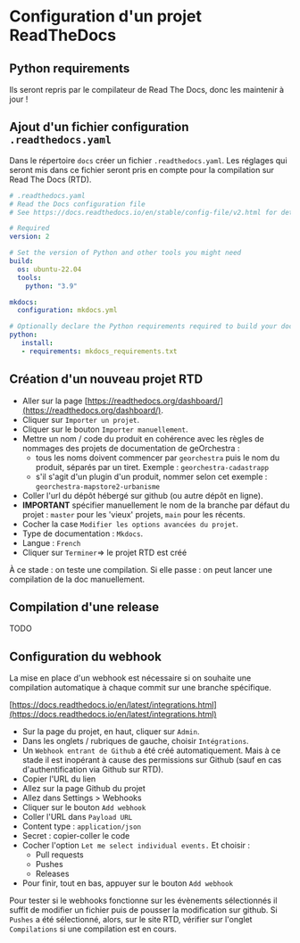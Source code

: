 # Configuration d'un projet ReadTheDocs

## Python requirements

Ils seront repris par le compilateur de Read The Docs, donc les maintenir à jour !


## Ajout d'un fichier configuration `.readthedocs.yaml`

Dans le répertoire `docs` créer un fichier `.readthedocs.yaml`. Les réglages qui seront mis dans ce fichier seront pris en compte pour la compilation sur Read The Docs (RTD).

```yaml
# .readthedocs.yaml
# Read the Docs configuration file
# See https://docs.readthedocs.io/en/stable/config-file/v2.html for details

# Required
version: 2

# Set the version of Python and other tools you might need
build:
  os: ubuntu-22.04
  tools:
    python: "3.9"

mkdocs:
  configuration: mkdocs.yml

# Optionally declare the Python requirements required to build your docs
python:
   install:
   - requirements: mkdocs_requirements.txt
```




## Création d'un nouveau projet RTD

* Aller sur la page [https://readthedocs.org/dashboard/](https://readthedocs.org/dashboard/).
* Cliquer sur `Importer un projet`.
* Cliquer sur le bouton `Importer manuellement`.
* Mettre un nom / code du produit en cohérence avec les règles de nommages des projets de documentation de geOrchestra :
  * tous les noms doivent commencer par `georchestra` puis le nom du produit, séparés par un tiret. Exemple : `georchestra-cadastrapp`
  * s'il s'agit d'un plugin d'un produit, nommer selon cet exemple : `georchestra-mapstore2-urbanisme`
* Coller l'url du dépôt hébergé sur github (ou autre dépôt en ligne).
* **IMPORTANT** spécifier manuellement le nom de la branche par défaut du projet : `master` pour les 'vieux' projets, `main` pour les récents.
* Cocher la case `Modifier les options avancées du projet`.
* Type de documentation : `Mkdocs`.
* Langue : `French`
* Cliquer sur `Terminer`=> le projet RTD est créé

À ce stade : on teste une compilation.
Si elle passe : on peut lancer une compilation de la doc manuellement.


## Compilation d'une release

TODO


## Configuration du webhook

La mise en place d'un webhook est nécessaire si on souhaite une compilation automatique à chaque commit sur une branche spécifique.


[https://docs.readthedocs.io/en/latest/integrations.html](https://docs.readthedocs.io/en/latest/integrations.html)

* Sur la page du projet, en haut, cliquer sur `Admin`.
* Dans les onglets / rubriques de gauche, choisir `Intégrations`.
* Un `Webhook entrant de Github` a été créé automatiquement. Mais à ce stade il est inopérant à cause des permissions sur Github (sauf en cas d'authentification via Github sur RTD).
* Copier l'URL du lien
* Allez sur la page Github du projet
* Allez dans Settings > Webhooks
* Cliquer sur le bouton `Add webhook`
* Coller l'URL dans `Payload URL`
* Content type : `application/json`
* Secret : copier-coller le code
* Cocher l'option `Let me select individual events.` Et choisir :
  * Pull requests
  * Pushes
  * Releases
* Pour finir, tout en bas, appuyer sur le bouton `Add webhook`

Pour tester si le webhooks fonctionne sur les évènements sélectionnés il suffit de modifier un fichier puis de pousser la modification sur github. Si `Pushes` a été sélectionné, alors, sur le site RTD, vérifier sur l'onglet `Compilations` si une compilation est en cours.

